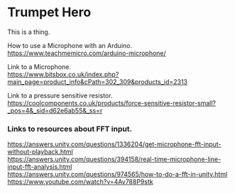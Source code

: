 # Trumpet Hero
This is a thing.

How to use a Microphone with an Arduino. \
https://www.teachmemicro.com/arduino-microphone/

Link to a Microphone. \
https://www.bitsbox.co.uk/index.php?main_page=product_info&cPath=302_309&products_id=2313

Link to a pressure sensitive resistor. \
https://coolcomponents.co.uk/products/force-sensitive-resistor-small?_pos=4&_sid=d62e6ab55&_ss=r

### Links to resources about FFT input. 
https://answers.unity.com/questions/1336204/get-microphone-fft-input-without-playback.html \
https://answers.unity.com/questions/394158/real-time-microphone-line-input-fft-analysis.html \
https://answers.unity.com/questions/974565/how-to-do-a-fft-in-unity.html \
https://www.youtube.com/watch?v=4Av788P9stk
